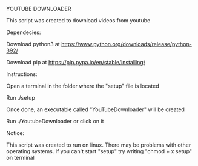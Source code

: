 YOUTUBE DOWNLOADER

This script was created to download videos from youtube

Dependecies:

Download python3 at https://www.python.org/downloads/release/python-392/

Download pip at https://pip.pypa.io/en/stable/installing/

Instructions:

Open a terminal in the folder where the "setup" file is located

Run ./setup

Once done, an executable called "YouTubeDownloader" will be created

Run ./YoutubeDownloader or click on it

Notice:

This script was created to run on linux. There may be problems with other operating systems.
If you can't start "setup" try writing "chmod + x setup" on terminal
